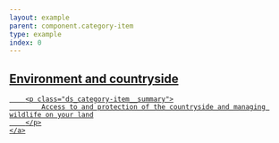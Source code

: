 ```yaml
---
layout: example
parent: component.category-item
type: example
index: 0
---
```


<article class="ds_category-item  ds_category-item--no-border">
    <a data-navigation="category-item-1" href="#" title="Environment and countryside" class="ds_category-item__link">
        <h2 class="ds_category-item__title">Environment and countryside</h2>

        <p class="ds_category-item__summary">
            Access to and protection of the countryside and managing wildlife on your land
        </p>
    </a>
</article>
